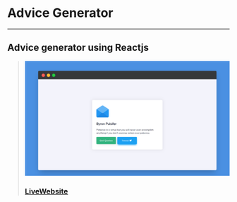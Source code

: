 # Advice Generator
---
Advice generator using Reactjs
---
> ![Website](src/images/screenshotapp.png)
> ### [LiveWebsite](https://quotesgt.netlify.app/)



